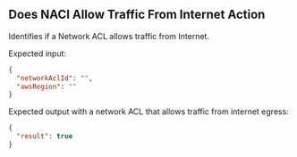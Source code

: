## Does NACl Allow Traffic From Internet Action

Identifies if a Network ACL allows traffic from Internet.

Expected input:
```json
{
  "networkAclId": "",
  "awsRegion": ""
}
```

Expected output with a network ACL that allows traffic from internet egress:
```json
{
  "result": true
}
```